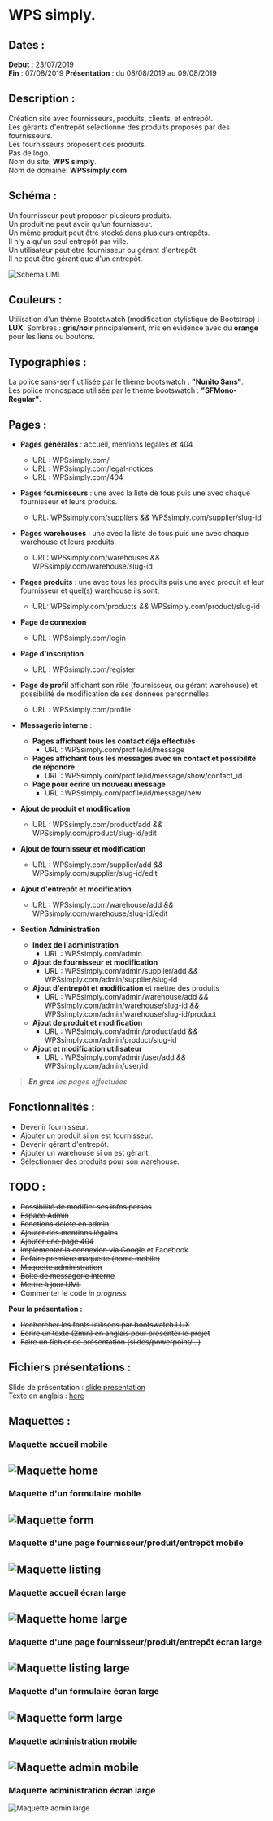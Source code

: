 # WPS simply.

## Dates :
**Debut** : 23/07/2019  
**Fin** : 07/08/2019
**Présentation** : du 08/08/2019 au 09/08/2019

## Description :
Création site avec fournisseurs, produits, clients, et entrepôt.  
Les gérants d'entrepôt selectionne des produits proposés par des fournisseurs.  
Les fournisseurs proposent des produits.  
Pas de logo.  
Nom du site: **WPS simply**.  
Nom de domaine: **WPSsimply.com**

## Schéma :
Un fournisseur peut proposer plusieurs produits.  
Un produit ne peut avoir qu'un fournisseur.  
Un même produit peut être stocké dans plusieurs entrepôts.  
Il n'y a qu'un seul entrepôt par ville.  
Un utilisateur peut etre fournisseur ou gérant d'entrepôt.  
Il ne peut être gérant que d'un entrepôt.  

![Schema UML](/presentation/models/warehouse.png "Schema UML")

## Couleurs :
Utilisation d'un thème Bootstwatch (modification stylistique de Bootstrap) : **LUX**.
Sombres : **gris/noir** principalement, mis en évidence avec du **orange** pour les liens ou boutons.

## Typographies :
La police sans-serif utilisée par le thème bootswatch : **"Nunito Sans"**.  
Les police monospace utilisée par le thème bootswatch : **"SFMono-Regular"**.

## Pages :

* **Pages générales** : accueil, mentions légales et 404
  * URL : WPSsimply.com/
  * URL : WPSsimply.com/legal-notices
  * URL : WPSsimply.com/404

* **Pages fournisseurs** : une avec la liste de tous puis une avec chaque fournisseur et leurs produits.
  * URL:  WPSsimply.com/suppliers *&&*  WPSsimply.com/supplier/slug-id
* **Pages warehouses** : une avec la liste de tous puis une avec chaque warehouse et leurs produits.
  * URL:  WPSsimply.com/warehouses *&&*  WPSsimply.com/warehouse/slug-id
* **Pages produits** : une avec tous les produits puis une avec produit et leur fournisseur et quel(s) warehouse ils sont.
  * URL:  WPSsimply.com/products *&&*  WPSsimply.com/product/slug-id

* **Page de connexion**
  * URL : WPSsimply.com/login
* **Page d'inscription**
  * URL : WPSsimply.com/register
* **Page de profil** affichant son rôle (fournisseur, ou gérant warehouse) et possibilité de modification de ses données personnelles
  * URL : WPSsimply.com/profile

* **Messagerie interne** :
  * **Pages affichant tous les contact déjà effectués**
    * URL : WPSsimply.com/profile/id/message
  * **Pages affichant tous les messages avec un contact et possibilité de répondre**
    * URL : WPSsimply.com/profile/id/message/show/contact_id
  * **Page pour ecrire un nouveau message**
    * URL : WPSsimply.com/profile/id/message/new

* **Ajout de produit et modification**
  * URL : WPSsimply.com/product/add *&&* WPSsimply.com/product/slug-id/edit
* **Ajout de fournisseur et modification**
  * URL : WPSsimply.com/supplier/add *&&* WPSsimply.com/supplier/slug-id/edit
* **Ajout d'entrepôt et modification**
  * URL : WPSsimply.com/warehouse/add *&&* WPSsimply.com/warehouse/slug-id/edit

* **Section Administration**
    * **Index de l'administration**
      * URL : WPSsimply.com/admin
    * **Ajout de fournisseur et modification**
      * URL : WPSsimply.com/admin/supplier/add *&&* WPSsimply.com/admin/supplier/slug-id
    * **Ajout d'entrepôt et modification** et mettre des produits
      * URL : WPSsimply.com/admin/warehouse/add *&&* WPSsimply.com/admin/warehouse/slug-id *&&* WPSsimply.com/admin/warehouse/slug-id/product
    * **Ajout de produit et modification**
      * URL : WPSsimply.com/admin/product/add *&&* WPSsimply.com/admin/product/slug-id
    * **Ajout et modification utilisateur**
      * URL : WPSsimply.com/admin/user/add *&&* WPSsimply.com/admin/user/id

> ***En gras** les pages effectuées*

## Fonctionnalités : 
* Devenir fournisseur.
* Ajouter un produit si on est fournisseur.
* Devenir gérant d'entrepôt.
* Ajouter un warehouse si on est gérant.
* Sélectionner des produits pour son warehouse.

## TODO :
* ~~Possibilité de modifier ses infos persos~~
* ~~Espace Admin~~
* ~~Fonctions delete en admin~~
* ~~Ajouter des mentions légales~~
* ~~Ajouter une page 404~~
* ~~Implementer la connexion via Google~~ et Facebook
* ~~Refaire première maquette (home mobile)~~
* ~~Maquette administration~~
* ~~Boîte de messagerie interne~~
* ~~Mettre à jour UML~~
* Commenter le code *in progress*

**Pour la présentation :**
* ~~Rechercher les fonts utilisées par bootswatch LUX~~
* ~~Ecrire un texte (2min) en anglais pour présenter le projet~~
* ~~Faire un fichier de présentation (slides/powerpoint/...)~~

## Fichiers présentations :

Slide de présentation : [slide presentation](/presentation/slides-WPS.html)  
Texte en anglais : [here](/presentation/texte-anglais)

## Maquettes :  

### Maquette accueil mobile
![Maquette home](/presentation/models/maq00.png "Maquette home")
--------------------------
### Maquette d'un formulaire mobile
![Maquette form](/presentation/models/maq01.png "Maquette form")
--------------------------
### Maquette d'une page fournisseur/produit/entrepôt mobile
![Maquette listing](/presentation/models/maq02.png "Maquette listing")
--------------------------
### Maquette accueil écran large
![Maquette home large](/presentation/models/maq03.png "Maquette home large")
--------------------------
### Maquette d'une page fournisseur/produit/entrepôt écran large
![Maquette listing large](/presentation/models/maq04.png "Maquette listing large")
--------------------------
### Maquette d'un formulaire écran large
![Maquette form large](/presentation/models/maq05.png "Maquette form large")
--------------------------
### Maquette administration mobile
![Maquette admin mobile](/presentation/models/maq06.png "Maquette admin mobile")
--------------------------
### Maquette administration écran large
![Maquette admin large](/presentation/models/maq07.png "Maquette admin large")
